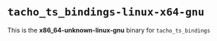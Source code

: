 # `tacho_ts_bindings-linux-x64-gnu`

This is the **x86_64-unknown-linux-gnu** binary for `tacho_ts_bindings`
